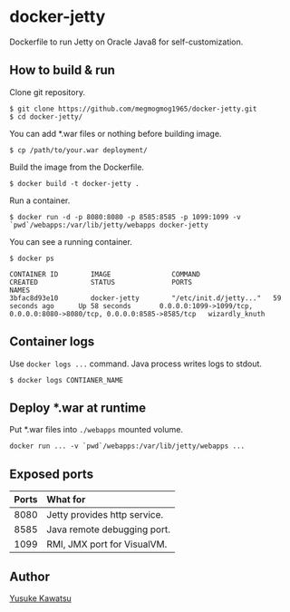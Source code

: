 # docker-jetty

Dockerfile to run Jetty on Oracle Java8 for self-customization.

## How to build & run

Clone git repository.

```
$ git clone https://github.com/megmogmog1965/docker-jetty.git
$ cd docker-jetty/
```

You can add \*.war files or nothing before building image.

```
$ cp /path/to/your.war deployment/
```

Build the image from the Dockerfile.

```
$ docker build -t docker-jetty .
```

Run a container.

```
$ docker run -d -p 8080:8080 -p 8585:8585 -p 1099:1099 -v `pwd`/webapps:/var/lib/jetty/webapps docker-jetty
```

You can see a running container.

```
$ docker ps

CONTAINER ID        IMAGE               COMMAND                  CREATED             STATUS              PORTS                                                                    NAMES
3bfac8d93e10        docker-jetty        "/etc/init.d/jetty..."   59 seconds ago      Up 58 seconds       0.0.0.0:1099->1099/tcp, 0.0.0.0:8080->8080/tcp, 0.0.0.0:8585->8585/tcp   wizardly_knuth
```

## Container logs

Use ``docker logs ...`` command. Java process writes logs to stdout.

```
$ docker logs CONTIANER_NAME
```

## Deploy \*.war at runtime

Put \*.war files into ``./webapps`` mounted volume.

```
docker run ... -v `pwd`/webapps:/var/lib/jetty/webapps ...
```

## Exposed ports

|Ports|What for                     |
|:----|:----------------------------|
|8080 |Jetty provides http service. |
|8585 |Java remote debugging port.  |
|1099 |RMI, JMX port for VisualVM.  |

## Author

[Yusuke Kawatsu]


[Yusuke Kawatsu]:https://github.com/megmogmog1965
